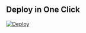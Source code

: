 
## Deploy in One Click

[![Deploy](https://www.herokucdn.com/deploy/button.svg)](https://heroku.com/deploy?template=https://github.com/luisdaniel1709/bot-8.0-arreglado) 
